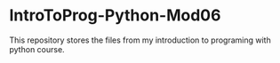 # IntroToProg-Python-Mod06
This repository stores the files from my introduction to programing with python course.
